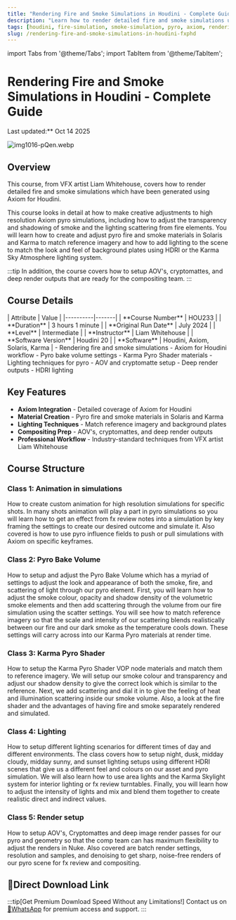 ```yaml
---
title: "Rendering Fire and Smoke Simulations in Houdini - Complete Guide"
description: "Learn how to render detailed fire and smoke simulations using Axiom for Houdini with this comprehensive course covering materials, lighting and compositing"
tags: [houdini, fire-simulation, smoke-simulation, pyro, axiom, rendering, vfx, fxphd, 3d, simulation]
slug: /rendering-fire-and-smoke-simulations-in-houdini-fxphd
---
```


import Tabs from '@theme/Tabs';
import TabItem from '@theme/TabItem';

# Rendering Fire and Smoke Simulations in Houdini - Complete Guide

Last updated:** Oct 14 2025

![img1016-pQen.webp](https://list.ucards.store/d/img/img1016-pQen.webp)
## Overview

This course, from VFX artist Liam Whitehouse, covers how to render detailed fire and smoke simulations which have been generated using Axiom for Houdini.

This course looks in detail at how to make creative adjustments to high resolution Axiom pyro simulations, including how to adjust the transparency and shadowing of smoke and the lighting scattering from fire elements. You will learn how to create and adjust pyro fire and smoke materials in Solaris and Karma to match reference imagery and how to add lighting to the scene to match the look and feel of background plates using HDRI or the Karma Sky Atmosphere lighting system.

:::tip
In addition, the course covers how to setup AOV's, cryptomattes, and deep render outputs that are ready for the compositing team.
:::

## Course Details

<Tabs>
<TabItem value="details" label="Course Details">
| Attribute | Value |
|----------|-------|
| **Course Number** | HOU233 |
| **Duration** | 3 hours 1 minute |
| **Original Run Date** | July 2024 |
| **Level** | Intermediate |
| **Instructor** | Liam Whitehouse |
| **Software Version** | Houdini 20 |
| **Software** | Houdini, Axiom, Solaris, Karma |
</TabItem>
<TabItem value="skills" label="Skills Covered">
- Rendering fire and smoke simulations
- Axiom for Houdini workflow
- Pyro bake volume settings
- Karma Pyro Shader materials
- Lighting techniques for pyro
- AOV and cryptomatte setup
- Deep render outputs
- HDRI lighting
</TabItem>
</Tabs>

## Key Features

- **Axiom Integration** - Detailed coverage of Axiom for Houdini
- **Material Creation** - Pyro fire and smoke materials in Solaris and Karma
- **Lighting Techniques** - Match reference imagery and background plates
- **Compositing Prep** - AOV's, cryptomattes, and deep render outputs
- **Professional Workflow** - Industry-standard techniques from VFX artist Liam Whitehouse

## Course Structure

### Class 1: Animation in simulations
How to create custom animation for high resolution simulations for specific shots. In many shots animation will play a part in pyro simulations so you will learn how to get an effect from fx review notes into a simulation by key framing the settings to create our desired outcome and simulate it. Also covered is how to use pyro influence fields to push or pull simulations with Axiom on specific keyframes.

### Class 2: Pyro Bake Volume
How to setup and adjust the Pyro Bake Volume which has a myriad of settings to adjust the look and appearance of both the smoke, fire, and scattering of light through our pyro element. First, you will learn how to adjust the smoke colour, opacity and shadow density of the volumetric smoke elements and then add scattering through the volume from our fire simulation using the scatter settings. You will see how to match reference imagery so that the scale and intensity of our scattering blends realistically between our fire and our dark smoke as the temperature cools down. These settings will carry across into our Karma Pyro materials at render time.

### Class 3: Karma Pyro Shader
How to setup the Karma Pyro Shader VOP node materials and match them to reference imagery. We will setup our smoke colour and transparency and adjust our shadow density to give the correct look which is similar to the reference. Next, we add scattering and dial it in to give the feeling of heat and illumination scattering inside our smoke volume. Also, a look at the fire shader and the advantages of having fire and smoke separately rendered and simulated.

### Class 4: Lighting
How to setup different lighting scenarios for different times of day and different environments. The class covers how to setup night, dusk, midday cloudy, midday sunny, and sunset lighting setups using different HDRI scenes that give us a different feel and colours on our asset and pyro simulation. We will also learn how to use area lights and the Karma Skylight system for interior lighting or fx review turntables. Finally, you will learn how to adjust the intensity of lights and mix and blend them together to create realistic direct and indirect values.

### Class 5: Render setup
How to setup AOV's, Cryptomattes and deep image render passes for our pyro and geometry so that the comp team can has maximum flexibility to adjust the renders in Nuke. Also covered are batch render settings, resolution and samples, and denoising to get sharp, noise-free renders of our pyro scene for fx review and compositing.

## 🚀Direct Download Link
:::tip[Get Premium Download Speed Without any Limitations!]
Contact us on [💬WhatsApp](https://wa.me/+8613237610083) for premium  access and support.
:::
